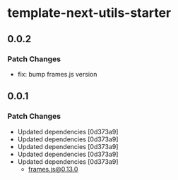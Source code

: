 # template-next-utils-starter

## 0.0.2

### Patch Changes

- fix: bump frames.js version

## 0.0.1

### Patch Changes

- Updated dependencies [0d373a9]
- Updated dependencies [0d373a9]
- Updated dependencies [0d373a9]
- Updated dependencies [0d373a9]
- Updated dependencies [0d373a9]
  - frames.js@0.13.0
